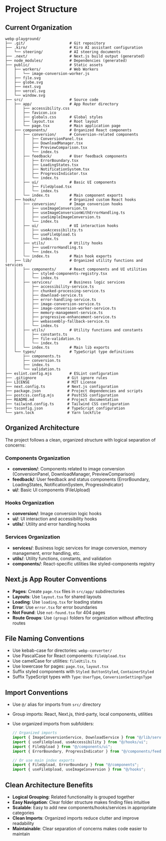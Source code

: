 # Project Structure

## Current Organization

```
webp-playground/
├── .git/                    # Git repository
├── .kiro/                   # Kiro AI assistant configuration
│   └── steering/            # AI steering documents
├── .next/                   # Next.js build output (generated)
├── node_modules/            # Dependencies (generated)
├── public/                  # Static assets
│   ├── workers/             # Web Workers
│   │   └── image-conversion-worker.js
│   ├── file.svg
│   ├── globe.svg
│   ├── next.svg
│   ├── vercel.svg
│   └── window.svg
├── src/                     # Source code
│   ├── app/                 # App Router directory
│   │   ├── accessibility.css
│   │   ├── favicon.ico
│   │   ├── globals.css      # Global styles
│   │   ├── layout.tsx       # Root layout
│   │   └── page.tsx         # Main application page
│   ├── components/          # Organized React components
│   │   ├── conversion/      # Conversion-related components
│   │   │   ├── ConversionPanel.tsx
│   │   │   ├── DownloadManager.tsx
│   │   │   ├── PreviewComparison.tsx
│   │   │   └── index.ts
│   │   ├── feedback/        # User feedback components
│   │   │   ├── ErrorBoundary.tsx
│   │   │   ├── LoadingStates.tsx
│   │   │   ├── NotificationSystem.tsx
│   │   │   ├── ProgressIndicator.tsx
│   │   │   └── index.ts
│   │   ├── ui/              # Basic UI components
│   │   │   ├── FileUpload.tsx
│   │   │   └── index.ts
│   │   └── index.ts         # Main component exports
│   ├── hooks/               # Organized custom React hooks
│   │   ├── conversion/      # Image conversion hooks
│   │   │   ├── useImageConversion.ts
│   │   │   ├── useImageConversionWithErrorHandling.ts
│   │   │   ├── useSimpleImageConversion.ts
│   │   │   └── index.ts
│   │   ├── ui/              # UI interaction hooks
│   │   │   ├── useAccessibility.ts
│   │   │   ├── useFileUpload.ts
│   │   │   └── index.ts
│   │   ├── utils/           # Utility hooks
│   │   │   ├── useErrorHandling.ts
│   │   │   └── index.ts
│   │   └── index.ts         # Main hook exports
│   ├── lib/                 # Organized utility functions and services
│   │   ├── components/      # React components and UI utilities
│   │   │   ├── styled-components-registry.tsx
│   │   │   └── index.ts
│   │   ├── services/        # Business logic services
│   │   │   ├── accessibility-service.ts
│   │   │   ├── chunked-processing-service.ts
│   │   │   ├── download-service.ts
│   │   │   ├── error-handling-service.ts
│   │   │   ├── image-conversion-service.ts
│   │   │   ├── image-conversion-worker-service.ts
│   │   │   ├── memory-management-service.ts
│   │   │   ├── progressive-enhancement-service.ts
│   │   │   ├── webassembly-fallback-service.ts
│   │   │   └── index.ts
│   │   ├── utils/           # Utility functions and constants
│   │   │   ├── constants.ts
│   │   │   ├── file-validation.ts
│   │   │   └── index.ts
│   │   └── index.ts         # Main lib exports
│   └── types/               # TypeScript type definitions
│       ├── components.ts
│       ├── conversion.ts
│       ├── index.ts
│       └── validation.ts
├── eslint.config.mjs        # ESLint configuration
├── .gitignore              # Git ignore rules
├── LICENSE                 # MIT License
├── next.config.ts          # Next.js configuration
├── package.json            # Project dependencies and scripts
├── postcss.config.mjs      # PostCSS configuration
├── README.md               # Project documentation
├── tailwind.config.ts      # Tailwind CSS configuration
├── tsconfig.json           # TypeScript configuration
└── yarn.lock               # Yarn lockfile
```

## Organized Architecture

The project follows a clean, organized structure with logical separation of concerns:

### Components Organization

- **conversion/**: Components related to image conversion (ConversionPanel, DownloadManager, PreviewComparison)
- **feedback/**: User feedback and status components (ErrorBoundary, LoadingStates, NotificationSystem, ProgressIndicator)
- **ui/**: Basic UI components (FileUpload)

### Hooks Organization

- **conversion/**: Image conversion logic hooks
- **ui/**: UI interaction and accessibility hooks
- **utils/**: Utility and error handling hooks

### Services Organization

- **services/**: Business logic services for image conversion, memory management, error handling, etc.
- **utils/**: Utility functions, constants, and validation
- **components/**: React-specific utilities like styled-components registry

## Next.js App Router Conventions

- **Pages**: Create `page.tsx` files in `src/app/` subdirectories
- **Layouts**: Use `layout.tsx` for shared layouts
- **Loading**: Use `loading.tsx` for loading states
- **Error**: Use `error.tsx` for error boundaries
- **Not Found**: Use `not-found.tsx` for 404 pages
- **Route Groups**: Use `(group)` folders for organization without affecting routes

## File Naming Conventions

- Use kebab-case for directories: `webp-converter/`
- Use PascalCase for React components: `FileUpload.tsx`
- Use camelCase for utilities: `fileUtils.ts`
- Use lowercase for pages: `page.tsx`, `layout.tsx`
- Suffix styled components with `Styled`: `ButtonStyled`, `ContainerStyled`
- Suffix TypeScript types with `Type`: `UserType`, `ConversionSettingsType`

## Import Conventions

- Use `@/` alias for imports from `src/` directory
- Group imports: React, Next.js, third-party, local components, utilities
- Use organized imports from subfolders:

  ```typescript
  // Organized imports
  import { ImageConversionService, DownloadService } from "@/lib/services";
  import { useFileUpload, useAccessibility } from "@/hooks/ui";
  import { FileUpload } from "@/components/ui";
  import { ErrorBoundary, ProgressIndicator } from "@/components/feedback";

  // Or use main index exports
  import { FileUpload, ErrorBoundary } from "@/components";
  import { useFileUpload, useImageConversion } from "@/hooks";
  ```

## Clean Architecture Benefits

- **Logical Grouping**: Related functionality is grouped together
- **Easy Navigation**: Clear folder structure makes finding files intuitive
- **Scalable**: Easy to add new components/hooks/services in appropriate categories
- **Clean Imports**: Organized imports reduce clutter and improve readability
- **Maintainable**: Clear separation of concerns makes code easier to maintain
